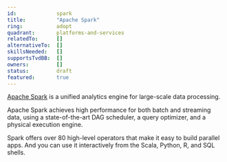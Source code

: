 ```yaml
---
id:				spark
title:      	"Apache Spark"
ring:       	adopt
quadrant:   	platforms-and-services
relatedTo:		[]
alternativeTo:	[]
skillsNeeded:	[]
supportsTvdBB:	[]
owners:         [] 
status:			draft
featured:       true
---
```


[Apache Spark](https://spark.apache.org/) is a unified analytics engine for large-scale data processing. 

Apache Spark achieves high performance for both batch and streaming data, using a state-of-the-art DAG scheduler, a query optimizer, and a physical execution engine. 

Spark offers over 80 high-level operators that make it easy to build parallel apps. And you can use it interactively from the Scala, Python, R, and SQL shells. 